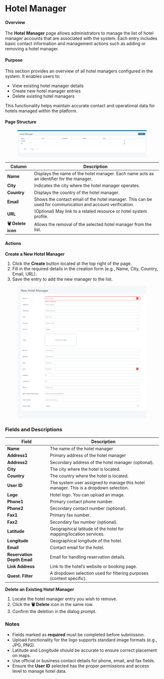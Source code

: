 # Hotel Manager

#### **Overview**

The **Hotel Manager** page allows administrators to manage the list of hotel manager accounts that are associated with the system. Each entry includes basic contact information and management actions such as adding or removing a hotel manager.

#### **Purpose**

This section provides an overview of all hotel managers configured in the system. It enables users to:

* View existing hotel manager details
* Create new hotel manager entries
* Delete existing hotel managers

This functionality helps maintain accurate contact and operational data for hotels managed within the platform.

#### **Page Structure**

<figure><img src=".gitbook/assets/image (6) (1) (1) (1) (1) (1) (1) (1) (1) (1) (1) (1) (1).png" alt=""><figcaption></figcaption></figure>

| **Column**          | **Description**                                                                                            |
| ------------------- | ---------------------------------------------------------------------------------------------------------- |
| **Name**            | Displays the name of the hotel manager. Each name acts as an identifier for the manager.                   |
| **City**            | Indicates the city where the hotel manager operates.                                                       |
| **Country**         | Displays the country of the hotel manager.                                                                 |
| **Email**           | Shows the contact email of the hotel manager. This can be used for communication and account verification. |
| **URL**             | (Optional) May link to a related resource or hotel system profile.                                         |
| **🗑️ Delete icon** | Allows the removal of the selected hotel manager from the list.                                            |

#### **Actions**

**Create a New Hotel Manager**

1. Click the **Create** button located at the top right of the page.
2. Fill in the required details in the creation form (e.g., Name, City, Country, Email, URL).
3. Save the entry to add the new manager to the list.

<figure><img src=".gitbook/assets/image (7) (1) (1) (1) (1) (1) (1) (1) (1) (1) (1) (1).png" alt=""><figcaption></figcaption></figure>

### &#x20;Fields and Descriptions

| Field                       | Description                                                                          |
| --------------------------- | ------------------------------------------------------------------------------------ |
| **Name**                    | The name of the hotel manager                                                        |
| **Address1**                | Primary address of the hotel manager                                                 |
| **Address2**                | Secondary address of the hotel manager (optional).                                   |
| **City**                    | The city where the hotel is located.                                                 |
| **Country**                 | The country where the hotel is located.                                              |
| **User ID**                 | The system user assigned to manage this hotel manager. This is a dropdown selection. |
| **Logo**                    | Hotel logo. You can upload an image.                                                 |
| **Phone1**                  | Primary contact phone number.                                                        |
| **Phone2**                  | Secondary contact number (optional).                                                 |
| **Fax1**                    | Primary fax number.                                                                  |
| **Fax2**                    | Secondary fax number (optional).                                                     |
| **Latitude**                | Geographical latitude of the hotel for mapping/location services.                    |
| **Longitude**               | Geographical longitude of the hotel.                                                 |
| **Email**                   | Contact email for the hotel.                                                         |
| **Reservation Depth Email** | Email for handling reservation details.                                              |
| **Link Address**            | Link to the hotel’s website or booking page.                                         |
| **Quest. Filter**           | A dropdown selection used for filtering purposes (context specific).                 |

**Delete an Existing Hotel Manager**

1. Locate the hotel manager entry you wish to remove.
2. Click the **🗑️ Delete** icon in the same row.
3. Confirm the deletion in the dialog prompt.

### Notes

* Fields marked as **required** must be completed before submission.
* Upload functionality for the logo supports standard image formats (e.g., JPG, PNG).
* Latitude and Longitude should be accurate to ensure correct placement on maps.
* Use official or business contact details for phone, email, and fax fields.
* Ensure the **User ID** selected has the proper permissions and access level to manage hotel data.
